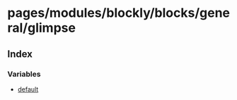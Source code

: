 # pages/modules/blockly/blocks/general/glimpse

## Index

### Variables

- [default](variables/default.md)
